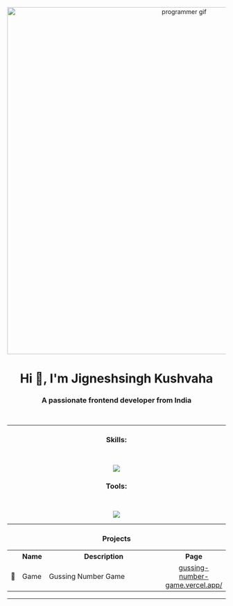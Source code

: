<div align="center">
<img src="https://c.tenor.com/2nKSTDDekOgAAAAC/coding-kira.gif" alt="programmer gif" width="800"/>
</div>

<h1 align="center">Hi 👋, I'm Jigneshsingh Kushvaha</h1>
<h3 align="center">A passionate frontend developer from India</h3>
<br>
<hr>
<h3 align="center">Skills:</h3><br>
<p align="center">
    <img src="https://skillicons.dev/icons?i=html,css,bootstrap,js,php,mysql,mongodb,react,tailwind,python" />
</p>

<h3 align="center">Tools:</h3><br>
<p align="center">
    <img src="https://skillicons.dev/icons?i=postman,mysql,vercel,netlify,figma,firebase" />
</p>

<hr />
<h3 align="center">Projects</h3>  
  <table>
    <tr align="center">
      <th></th>
      <th>Name</th>
      <th width=500>Description</th>
      <th>Page</th>
    </tr>
    <tr>
      <td>🎯</td>
      <td>Game</td>
      <td>Gussing Number Game</td>
      <td align="center"><a href="https://gussing-number-game.vercel.app/">gussing-number-game.vercel.app/</a></td>      
    </tr>
  </table>

  ---
